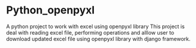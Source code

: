 # Python_openpyxl
A python project to work with excel using openpyxl library
This project is deal with reading excel file, performing operations and alllow user 
to download updated excel file using openpyxl library with django framework.
